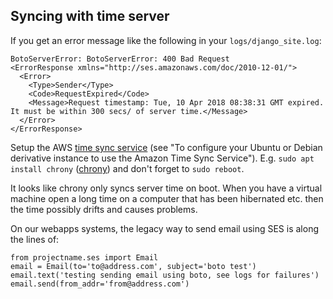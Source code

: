 ## Syncing with time server

If you get an error message like the following in your `logs/django_site.log`:

    BotoServerError: BotoServerError: 400 Bad Request
    <ErrorResponse xmlns="http://ses.amazonaws.com/doc/2010-12-01/">
      <Error>
        <Type>Sender</Type>
        <Code>RequestExpired</Code>
        <Message>Request timestamp: Tue, 10 Apr 2018 08:38:31 GMT expired.  It must be within 300 secs/ of server time.</Message>
      </Error>
    </ErrorResponse>

Setup the AWS [time sync service](https://docs.aws.amazon.com/AWSEC2/latest/UserGuide/set-time.html) (see "To configure your Ubuntu or Debian derivative instance to use the Amazon Time Sync Service"). E.g. `sudo apt install chrony` ([chrony](https://chrony.tuxfamily.org)) and don't forget to `sudo reboot`.

It looks like chrony only syncs server time on boot. When you have a virtual machine open a long time on a computer that has been hibernated etc. then the time possibly drifts and causes problems.

On our webapps systems, the legacy way to send email using SES is along the lines of:

    from projectname.ses import Email
    email = Email(to='to@address.com', subject='boto test')
    email.text('testing sending email using boto, see logs for failures')
    email.send(from_addr='from@address.com')
